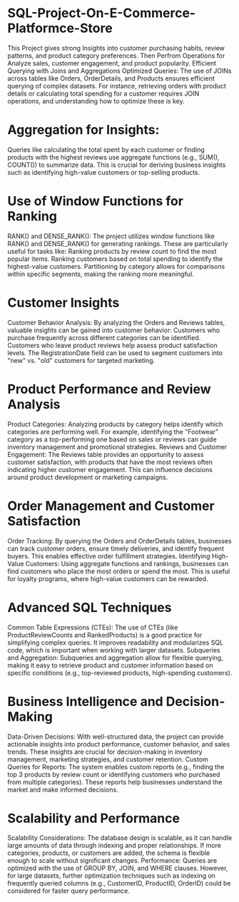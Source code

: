 # SQL-Project-On-E-Commerce-Platformce-Store
This Project gives strong Insights into customer purchasing habits, review patterns, and product category preferences. Then Perfrom Operations for Analyze sales, customer engagement, and product popularity.
 Efficient Querying with Joins and Aggregations
Optimized Queries: The use of JOINs across tables like Orders, OrderDetails, and Products ensures efficient querying of complex datasets. For instance, retrieving orders with product details or calculating total spending for a customer requires JOIN operations, and understanding how to optimize these is key.

# Aggregation for Insights: 
Queries like calculating the total spent by each customer or finding products with the highest reviews use aggregate functions (e.g., SUM(), COUNT()) to summarize data. This is crucial for deriving business insights such as identifying high-value customers or top-selling products.

# Use of Window Functions for Ranking
RANK() and DENSE_RANK(): The project utilizes window functions like RANK() and DENSE_RANK() for generating rankings. These are particularly useful for tasks like:
Ranking products by review count to find the most popular items.
Ranking customers based on total spending to identify the highest-value customers.
Partitioning by category allows for comparisons within specific segments, making the ranking more meaningful.

# Customer Insights
Customer Behavior Analysis: By analyzing the Orders and Reviews tables, valuable insights can be gained into customer behavior:
Customers who purchase frequently across different categories can be identified.
Customers who leave product reviews help assess product satisfaction levels.
The RegistrationDate field can be used to segment customers into "new" vs. "old" customers for targeted marketing.

# Product Performance and Review Analysis
Product Categories: Analyzing products by category helps identify which categories are performing well. For example, identifying the "Footwear" category as a top-performing one based on sales or reviews can guide inventory management and promotional strategies.
Reviews and Customer Engagement: The Reviews table provides an opportunity to assess customer satisfaction, with products that have the most reviews often indicating higher customer engagement. This can influence decisions around product development or marketing campaigns.

# Order Management and Customer Satisfaction
Order Tracking: By querying the Orders and OrderDetails tables, businesses can track customer orders, ensure timely deliveries, and identify frequent buyers. This enables effective order fulfillment strategies.
Identifying High-Value Customers: Using aggregate functions and rankings, businesses can find customers who place the most orders or spend the most. This is useful for loyalty programs, where high-value customers can be rewarded.

# Advanced SQL Techniques
Common Table Expressions (CTEs): The use of CTEs (like ProductReviewCounts and RankedProducts) is a good practice for simplifying complex queries. It improves readability and modularizes SQL code, which is important when working with larger datasets.
Subqueries and Aggregation: Subqueries and aggregation allow for flexible querying, making it easy to retrieve product and customer information based on specific conditions (e.g., top-reviewed products, high-spending customers).

# Business Intelligence and Decision-Making
Data-Driven Decisions: With well-structured data, the project can provide actionable insights into product performance, customer behavior, and sales trends. These insights are crucial for decision-making in inventory management, marketing strategies, and customer retention.
Custom Queries for Reports: The system enables custom reports (e.g., finding the top 3 products by review count or identifying customers who purchased from multiple categories). These reports help businesses understand the market and make informed decisions.
# Scalability and Performance
Scalability Considerations: The database design is scalable, as it can handle large amounts of data through indexing and proper relationships. If more categories, products, or customers are added, the schema is flexible enough to scale without significant changes.
Performance: Queries are optimized with the use of GROUP BY, JOIN, and WHERE clauses. However, for large datasets, further optimization techniques such as indexing on frequently queried columns (e.g., CustomerID, ProductID, OrderID) could be considered for faster query performance.
